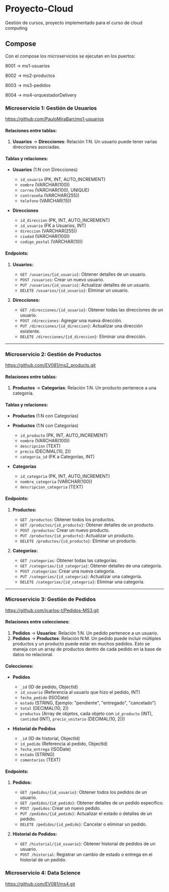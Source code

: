 # Proyecto-Cloud
Gestión de cursos, proyecto implementado para el curso de cloud computing

## Compose
Con el compose los microservicios se ejecutan en los puertos:

8001 -> ms1-usuarios

8002 -> ms2-productos

8003 -> ms3-pedidos

8004 -> ms4-orquestadorDelivery

### **Microservicio 1: Gestión de Usuarios**

https://github.com/PauloMiraBarr/ms1-usuarios

#### **Relaciones entre tablas**:

1. **Usuarios** → **Direcciones**: Relación 1:N. Un usuario puede tener varias direcciones asociadas.

#### **Tablas y relaciones**:

* **Usuarios** (1:N con Direcciones)

  * `id_usuario` (PK, INT, AUTO_INCREMENT)
  * `nombre` (VARCHAR(100))
  * `correo` (VARCHAR(100), UNIQUE)
  * `contraseña` (VARCHAR(255))
  * `telefono` (VARCHAR(15))

* **Direcciones**

  * `id_direccion` (PK, INT, AUTO_INCREMENT)
  * `id_usuario` (FK a Usuarios, INT)
  * `direccion` (VARCHAR(255))
  * `ciudad` (VARCHAR(100))
  * `codigo_postal` (VARCHAR(10))

#### **Endpoints**:

1. **Usuarios:**

   * `GET /usuarios/{id_usuario}`: Obtener detalles de un usuario.
   * `POST /usuarios`: Crear un nuevo usuario.
   * `PUT /usuarios/{id_usuario}`: Actualizar detalles de un usuario.
   * `DELETE /usuarios/{id_usuario}`: Eliminar un usuario.
2. **Direcciones:**

   * `GET /direcciones/{id_usuario}`: Obtener todas las direcciones de un usuario.
   * `POST /direcciones`: Agregar una nueva dirección.
   * `PUT /direcciones/{id_direccion}`: Actualizar una dirección existente.
   * `DELETE /direcciones/{id_direccion}`: Eliminar una dirección.

---

### **Microservicio 2: Gestión de Productos**
https://github.com/EV081/ms2_products.git

#### **Relaciones entre tablas**:

1. **Productos** → **Categorías**: Relación 1:N. Un producto pertenece a una categoría.

#### **Tablas y relaciones**:

* **Productos** (1:N con Categorías)

* **Productos** (1:N con Categorías)

  * `id_producto` (PK, INT, AUTO_INCREMENT)
  * `nombre` (VARCHAR(100))
  * `descripcion` (TEXT)
  * `precio` (DECIMAL(10, 2))
  * `categoria_id` (FK a Categorías, INT)

* **Categorías**

  * `id_categoria` (PK, INT, AUTO_INCREMENT)
  * `nombre_categoria` (VARCHAR(100))
  * `descripcion_categoria` (TEXT)


#### **Endpoints**:

1. **Productos:**

   * `GET /productos`: Obtener todos los productos.
   * `GET /productos/{id_producto}`: Obtener detalles de un producto.
   * `POST /productos`: Crear un nuevo producto.
   * `PUT /productos/{id_producto}`: Actualizar un producto.
   * `DELETE /productos/{id_producto}`: Eliminar un producto.
2. **Categorías:**

   * `GET /categorias`: Obtener todas las categorías.
   * `GET /categorias/{id_categoria}`: Obtener detalles de una categoría.
   * `POST /categorias`: Crear una nueva categoría.
   * `PUT /categorias/{id_categoria}`: Actualizar una categoría.
   * `DELETE /categorias/{id_categoria}`: Eliminar una categoría.

---

### **Microservicio 3: Gestión de Pedidos**

https://github.com/jcarlos-t/Pedidos-MS3.git


#### **Relaciones entre colecciones**:

1. **Pedidos** → **Usuarios**: Relación 1:N. Un pedido pertenece a un usuario.
2. **Pedidos** → **Productos**: Relación N:M. Un pedido puede incluir múltiples productos y un producto puede estar en muchos pedidos. Esto se maneja con un array de productos dentro de cada pedido en la base de datos no relacional.

#### **Colecciones**:
 
* **Pedidos**

  * `_id` (ID de pedido, ObjectId)
  * `id_usuario` (Referencia al usuario que hizo el pedido, INT)
  * `fecha_pedido` (ISODate)
  * `estado` (STRING, Ejemplo: "pendiente", "entregado", "cancelado")
  * `total` (DECIMAL(10, 2))
  * `productos` (Array de objetos, cada objeto con `id_producto` (INT), `cantidad` (INT), `precio_unitario` (DECIMAL(10, 2)))

* **Historial de Pedidos**

  * `_id` (ID de historial, ObjectId)
  * `id_pedido` (Referencia al pedido, ObjectId)
  * `fecha_entrega` (ISODate)
  * `estado` (STRING)
  * `comentarios` (TEXT)

#### **Endpoints**:

1. **Pedidos:**

   * `GET /pedidos/{id_usuario}`: Obtener todos los pedidos de un usuario.
   * `GET /pedidos/{id_pedido}`: Obtener detalles de un pedido específico.
   * `POST /pedidos`: Crear un nuevo pedido.
   * `PUT /pedidos/{id_pedido}`: Actualizar el estado o detalles de un pedido.
   * `DELETE /pedidos/{id_pedido}`: Cancelar o eliminar un pedido.

2. **Historial de Pedidos:**

   * `GET /historial/{id_usuario}`: Obtener historial de pedidos de un usuario.
   * `POST /historial`: Registrar un cambio de estado o entrega en el historial de un pedido.

### **Microservicio 4: Data Science**
https://github.com/EV081/ms4.git
